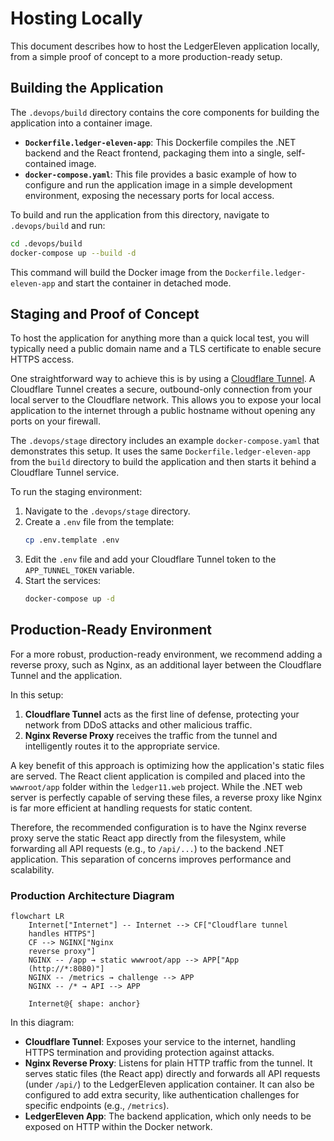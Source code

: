 # Hosting Locally

This document describes how to host the LedgerEleven application locally, from a simple proof of concept to a more production-ready setup.

## Building the Application

The `.devops/build` directory contains the core components for building the application into a container image.

*   **`Dockerfile.ledger-eleven-app`**: This Dockerfile compiles the .NET backend and the React frontend, packaging them into a single, self-contained image.
*   **`docker-compose.yaml`**: This file provides a basic example of how to configure and run the application image in a simple development environment, exposing the necessary ports for local access.

To build and run the application from this directory, navigate to `.devops/build` and run:

```bash
cd .devops/build
docker-compose up --build -d
```

This command will build the Docker image from the `Dockerfile.ledger-eleven-app` and start the container in detached mode.

## Staging and Proof of Concept

To host the application for anything more than a quick local test, you will typically need a public domain name and a TLS certificate to enable secure HTTPS access.

One straightforward way to achieve this is by using a [Cloudflare Tunnel](https://www.cloudflare.com/products/tunnel/). A Cloudflare Tunnel creates a secure, outbound-only connection from your local server to the Cloudflare network. This allows you to expose your local application to the internet through a public hostname without opening any ports on your firewall.

The `.devops/stage` directory includes an example `docker-compose.yaml` that demonstrates this setup. It uses the same `Dockerfile.ledger-eleven-app` from the `build` directory to build the application and then starts it behind a Cloudflare Tunnel service.

To run the staging environment:

1.  Navigate to the `.devops/stage` directory.
2.  Create a `.env` file from the template:
    ```bash
    cp .env.template .env
    ```
3.  Edit the `.env` file and add your Cloudflare Tunnel token to the `APP_TUNNEL_TOKEN` variable.
4.  Start the services:
    ```bash
    docker-compose up -d
    ```

## Production-Ready Environment

For a more robust, production-ready environment, we recommend adding a reverse proxy, such as Nginx, as an additional layer between the Cloudflare Tunnel and the application.

In this setup:
1.  **Cloudflare Tunnel** acts as the first line of defense, protecting your network from DDoS attacks and other malicious traffic.
2.  **Nginx Reverse Proxy** receives the traffic from the tunnel and intelligently routes it to the appropriate service.

A key benefit of this approach is optimizing how the application's static files are served. The React client application is compiled and placed into the `wwwroot/app` folder within the `ledger11.web` project. While the .NET web server is perfectly capable of serving these files, a reverse proxy like Nginx is far more efficient at handling requests for static content.

Therefore, the recommended configuration is to have the Nginx reverse proxy serve the static React app directly from the filesystem, while forwarding all API requests (e.g., to `/api/...`) to the backend .NET application. This separation of concerns improves performance and scalability.

### Production Architecture Diagram

```mermaid
flowchart LR
    Internet["Internet"] -- Internet --> CF["Cloudflare tunnel
    handles HTTPS"]
    CF --> NGINX["Nginx
    reverse proxy"]
    NGINX -- /app → static wwwroot/app --> APP["App
    (http://*:8080)"]
    NGINX -- /metrics → challenge --> APP
    NGINX -- /* → API --> APP

    Internet@{ shape: anchor}
```

In this diagram:
- **Cloudflare Tunnel**: Exposes your service to the internet, handling HTTPS termination and providing protection against attacks.
- **Nginx Reverse Proxy**: Listens for plain HTTP traffic from the tunnel. It serves static files (the React app) directly and forwards all API requests (under `/api/`) to the LedgerEleven application container. It can also be configured to add extra security, like authentication challenges for specific endpoints (e.g., `/metrics`).
- **LedgerEleven App**: The backend application, which only needs to be exposed on HTTP within the Docker network.
